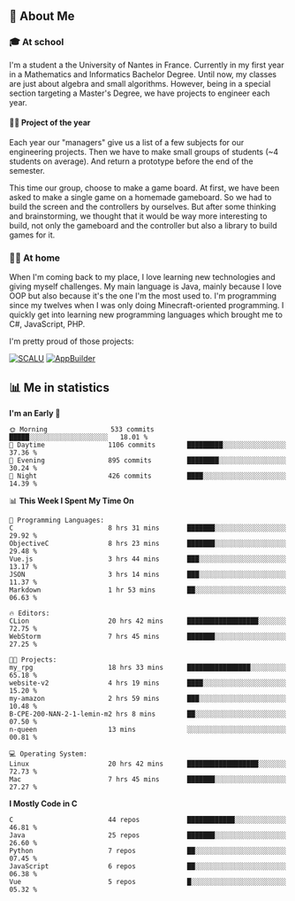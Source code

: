 ## 👀 About Me

### 🎓 At school

I'm a student a the University of Nantes in France. Currently in my first year in a Mathematics and Informatics Bachelor Degree. Until now, my classes are just about algebra and small algorithms. However, being in a special section targeting a Master's Degree, we have projects to engineer each year. 

#### 🔧🔬 Project of the year

Each year our "managers" give us a list of a few subjects for our engineering projects. Then we have to make small groups of students (~4 students on average). And return a prototype before the end of the semester.

This time our group, choose to make a game board. At first, we have been asked to make a single game on a homemade gameboard. So we had to build the screen and the controllers by ourselves. 
But after some thinking and brainstorming, we thought that it would be way more interesting to build, not only the gameboard and the controller but also a library to build games for it.

### 👨‍💻 At home

When I'm coming back to my place, I love learning new technologies and giving myself challenges. My main language is Java, mainly because I love OOP but also because it's the one I'm the most used to. I'm programming since my twelves when I was only doing Minecraft-oriented programming.  I quickly get into learning new programming languages which brought me to C#, JavaScript, PHP. 

I'm pretty proud of those projects:

[![SCALU](https://github-readme-stats.vercel.app/api/pin?username=renardfute&repo=SCALU)](https://github.com/renardfute/scalu)
[![AppBuilder](https://github-readme-stats.vercel.app/api/pin?username=pulsedev2&repo=AppBuilder)](https://github.com/pulsedev2/AppBuilder)

## 📊 Me in statistics
<!--START_SECTION:waka-->
**I'm an Early 🐤** 

```text
🌞 Morning                533 commits         █████░░░░░░░░░░░░░░░░░░░░   18.01 % 
🌆 Daytime                1106 commits        █████████░░░░░░░░░░░░░░░░   37.36 % 
🌃 Evening                895 commits         ████████░░░░░░░░░░░░░░░░░   30.24 % 
🌙 Night                  426 commits         ████░░░░░░░░░░░░░░░░░░░░░   14.39 % 
```


📊 **This Week I Spent My Time On** 

```text
💬 Programming Languages: 
C                        8 hrs 31 mins       ███████░░░░░░░░░░░░░░░░░░   29.92 % 
ObjectiveC               8 hrs 23 mins       ███████░░░░░░░░░░░░░░░░░░   29.48 % 
Vue.js                   3 hrs 44 mins       ███░░░░░░░░░░░░░░░░░░░░░░   13.17 % 
JSON                     3 hrs 14 mins       ███░░░░░░░░░░░░░░░░░░░░░░   11.37 % 
Markdown                 1 hr 53 mins        ██░░░░░░░░░░░░░░░░░░░░░░░   06.63 % 

🔥 Editors: 
CLion                    20 hrs 42 mins      ██████████████████░░░░░░░   72.75 % 
WebStorm                 7 hrs 45 mins       ███████░░░░░░░░░░░░░░░░░░   27.25 % 

🐱‍💻 Projects: 
my_rpg                   18 hrs 33 mins      ████████████████░░░░░░░░░   65.18 % 
website-v2               4 hrs 19 mins       ████░░░░░░░░░░░░░░░░░░░░░   15.20 % 
my-amazon                2 hrs 59 mins       ███░░░░░░░░░░░░░░░░░░░░░░   10.48 % 
B-CPE-200-NAN-2-1-lemin-m2 hrs 8 mins        ██░░░░░░░░░░░░░░░░░░░░░░░   07.50 % 
n-queen                  13 mins             ░░░░░░░░░░░░░░░░░░░░░░░░░   00.81 % 

💻 Operating System: 
Linux                    20 hrs 42 mins      ██████████████████░░░░░░░   72.73 % 
Mac                      7 hrs 45 mins       ███████░░░░░░░░░░░░░░░░░░   27.27 % 
```

**I Mostly Code in C** 

```text
C                        44 repos            ████████████░░░░░░░░░░░░░   46.81 % 
Java                     25 repos            ███████░░░░░░░░░░░░░░░░░░   26.60 % 
Python                   7 repos             ██░░░░░░░░░░░░░░░░░░░░░░░   07.45 % 
JavaScript               6 repos             ██░░░░░░░░░░░░░░░░░░░░░░░   06.38 % 
Vue                      5 repos             █░░░░░░░░░░░░░░░░░░░░░░░░   05.32 % 
```




<!--END_SECTION:waka-->
